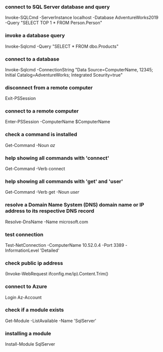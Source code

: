 ### connect to SQL Server database and query 
Invoke-SQLCmd -ServerInstance localhost -Database AdventureWorks2019 -Query "SELECT TOP 1 * FROM Person.Person"
 
### invoke a database query
Invoke-Sqlcmd -Query "SELECT * FROM dbo.Products"

### connect to a database
Invoke-Sqlcmd -ConnectionString "Data Source=ComputerName, 12345; Initial Catalog=AdventureWorks; Integrated Sceurity=true"

### disconnect from a remote computer
Exit-PSSession

### connect to a remote computer
Enter-PSSession -ComputerName $ComputerName

### check a command is installed
Get-Command -Noun *az*

### help showing all commands with 'connect'
Get-Command -Verb connect

### help showing all commands with 'get' and 'user'
Get-Command -Verb get -Noun *user*

### resolve a Domain Name System (DNS) domain name or IP address to its respective DNS record
Resolve-DnsName -Name microsoft.com

### test connection
Test-NetConnection -ComputerName 10.52.0.4 -Port 3389 -InformationLevel 'Detailed'

### check public ip address
(Invoke-WebRequest ifconfig.me/ip).Content.Trim() 

### connect to Azure
Login Az-Account

### check if a module exists
Get-Module -ListAvailable -Name 'SqlServer'

### installing a module
Install-Module SqlServer

### 



